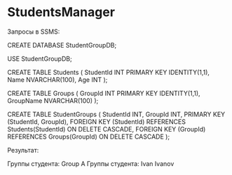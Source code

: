 # StudentsManager

Запросы в SSMS:

CREATE DATABASE StudentGroupDB;

USE StudentGroupDB;

CREATE TABLE Students (
    StudentId INT PRIMARY KEY IDENTITY(1,1),
    Name NVARCHAR(100),
    Age INT
);

CREATE TABLE Groups (
    GroupId INT PRIMARY KEY IDENTITY(1,1),
    GroupName NVARCHAR(100)
);

CREATE TABLE StudentGroups (
    StudentId INT,
    GroupId INT,
    PRIMARY KEY (StudentId, GroupId),
    FOREIGN KEY (StudentId) REFERENCES Students(StudentId) ON DELETE CASCADE,
    FOREIGN KEY (GroupId) REFERENCES Groups(GroupId) ON DELETE CASCADE
);

Результат:

Группы студента: 
Group A
Группы студента:
Ivan Ivanov
